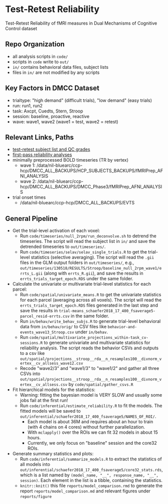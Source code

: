 # Test-Retest Reliability

Test-Retest Reliability of fMRI measures in Dual Mechanisms of Cognitive Control dataset

## Repo Organization

- all analysis scripts in `code/`
- scripts in `code` write to `out/`
- `in/` contains behavioral data files, subject lists
- files in `in/` are not modified by any scripts

## Key Factors in DMCC Dataset

- trialtype: "high demand" (difficult trials), "low demand" (easy trials)
- run: run1, run2
- task: Axcpt, Cuedts, Stern, Stroop
- session: baseline, proactive, reactive
- wave: wave1, wave2 (wave1 = test, wave2 = retest)

## Relevant Links, Paths

- [test-retest subject list and QC grades](https://3.basecamp.com/3758557/buckets/3792852/messages/4106700214)
- [first-pass reliability analyses](https://3.basecamp.com/3758557/buckets/3792852/messages/3983554628)
- minimally preprocessed BOLD timeseries (TR by vertex)
  - wave 1: /data/nil-bluearc/ccp-hcp/DMCC_ALL_BACKUPS/HCP_SUBJECTS_BACKUPS/fMRIPrep_AFNI_ANALYSIS
  - wave 2: /data/nil-bluearc/ccp-hcp/DMCC_ALL_BACKUPS/DMCC_Phase3/fMRIPrep_AFNI_ANALYSIS
- trial onset times
  - /data/nil-bluearc/ccp-hcp/DMCC_ALL_BACKUPS/EVTS

## General Pipeline

- Get the trial-level activation of each voxel:
  - Run `code/timeseries/null_2rpm/run_deconvolve.sh` to detrend the timeseries. The script will read the subject list in `in/` and save the detrended timeseries to `out/timeseries/`.
  - Run `code/timeseries/selav/selav_single_trials.R` to get the trial-level statistics (selective averaging). The script will read the `.gii` files in the GLM output folders in `out/timeseries/`, e.g., `out/timeseries/130518/RESULTS/Stroop/baseline_null_2rpm_wave1/errts_L.gii` (along with `errts_R.gii`), and save the results in `errts_trials_target_epoch.RDS` under the same folder.
- Calculate the univariate or multivariate trial-level statistics for each parcel:
  - Run `code/spatial/univariate_means.R` to get the univariate statistics for each parcel (averaging across all voxels). The script will read the `errts_trials_target_epoch.RDS` files generated in the last step and save the results in `trial-means_schaefer2018_17_400_fsaverage5-parcel_resid-errts.csv` in the same folder.
  - Run `in/behav/write_behav_subjs.R` to generate trial-level behavioral data from `in/behav/orig/` to CSV files like `behavior-and-events_wave13_Stroop.csv` under `in/behav`.
  - Run `code/spatial/multivariate_projections_within-task_cv-sessions.R` to generate univariate and multivariate statistics for reliability analysis. The script reads the behavior CSVs and outputs to a csv like `out/spatial/projections__stroop__rda__n_resamples100__divnorm_vertex__cv_allsess_wave12.csv`
  - Recode "wave2/3" and "wave1/3" to "wave1/2" and gather all three CSVs into `out/spatial/projections__stroop__rda__n_resamples100__divnorm_vertex__cv_allsess.csv` by `code/spatial/gather_csvs.R`
- Fit hierarchical models for the statistics:
  - Warning: fitting the bayesian model is VERY SLOW and usually some jobs fail at the first run!
  - Run `code/inferential/estimate_reliability.R` to fit the models. The fitted models will be saved to `out/inferential/schaefer2018_17_400_fsaverage5/NAMES_OF_ROI/`.
    - Each model is about 36M and requires about an hour to train (with 4 chains on 4 cores) without further parallelization.
    - With `mclapply()` over the ROIs we can fit 32 models in about 15 hours. 
    - Currently, we only focus on "baseline" session and the core32 ROIs.
- Generate summary statistics and plots:
  - Run `code/inferential/summarize_models.R` to extract the statistics of all models into `out/inferential/schaefer2018_17_400_fsaverage5/core32_stats.rds`, which is a list named by `(model_name, "__", response_name, "__", session)`. Each element in the list is a tibble, containing the statistics.
  - `knitr::knit()` this file `reports/model_comparison.rmd` to generate the report `reports/model_comparison.md` and relevant figures under `reports/figure`
